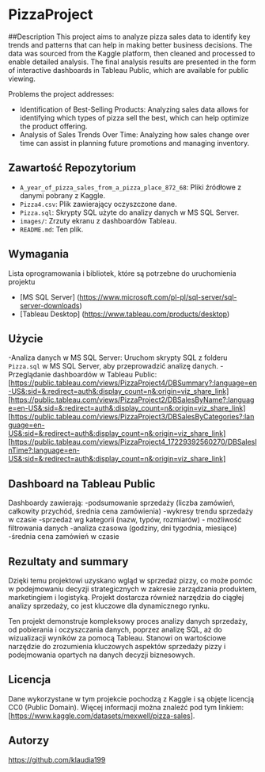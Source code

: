 # PizzaProject

##Description
This project aims to analyze pizza sales data to identify key trends and patterns that can help in making better business decisions. The data was sourced from the Kaggle platform, then cleaned and processed to enable detailed analysis. The final analysis results are presented in the form of interactive dashboards in Tableau Public, which are available for public viewing.

Problems the project addresses:
- Identification of Best-Selling Products: Analyzing sales data allows for identifying which types of pizza sell the best, which can help optimize the product offering.
- Analysis of Sales Trends Over Time: Analyzing how sales change over time can assist in planning future promotions and managing inventory.

## Zawartość Repozytorium
- `A_year_of_pizza_sales_from_a_pizza_place_872_68`: Pliki źródłowe z danymi pobrany z Kaggle.
- `Pizza4.csv`: Plik zawierający oczyszczone dane.
- `Pizza.sql`: Skrypty SQL użyte do analizy danych w MS SQL Server.
- `images/`: Zrzuty ekranu z dashboardów Tableau.
- `README.md`: Ten plik.
  
## Wymagania 
Lista oprogramowania i bibliotek, które są potrzebne do uruchomienia projektu 
- [MS SQL Server] (https://www.microsoft.com/pl-pl/sql-server/sql-server-downloads)
- [Tableau Desktop] (https://www.tableau.com/products/desktop)

## Użycie
-Analiza danych w MS SQL Server:
Uruchom skrypty SQL z folderu `Pizza.sql` w MS SQL Server, aby przeprowadzić analizę danych.
-Przeglądanie dashboardów w Tableau Public:
[https://public.tableau.com/views/PizzaProject4/DBSummary?:language=en-US&:sid=&:redirect=auth&:display_count=n&:origin=viz_share_link]
[https://public.tableau.com/views/PizzaProject2/DBSalesByName?:language=en-US&:sid=&:redirect=auth&:display_count=n&:origin=viz_share_link]
[https://public.tableau.com/views/PizzaProject3/DBSalesByCategories?:language=en-US&:sid=&:redirect=auth&:display_count=n&:origin=viz_share_link]
[https://public.tableau.com/views/PizzaProject4_17229392560270/DBSalesInTime?:language=en-US&:sid=&:redirect=auth&:display_count=n&:origin=viz_share_link]

## Dashboard na Tableau Public
Dashboardy zawierają: 
-podsumowanie sprzedaży (liczba zamówień, całkowity przychód, średnia cena zamówienia)
-wykresy trendu sprzedaży w czasie
-sprzedaż wg kategorii (nazw, typów, rozmiarów) - możliwość filtrowania danych
-analiza czasowa (godziny, dni tygodnia, miesiące)
-średnia cena zamówień w czasie

## Rezultaty and summary
Dzięki temu projektowi uzyskano wgląd w sprzedaż pizzy, co może pomóc w podejmowaniu decyzji strategicznych w zakresie zarządzania produktem, marketingiem i logistyką. Projekt dostarcza również narzędzia do ciągłej analizy sprzedaży, co jest kluczowe dla dynamicznego rynku.

Ten projekt demonstruje kompleksowy proces analizy danych sprzedaży, od pobierania i oczyszczania danych, poprzez analizę SQL, aż do wizualizacji wyników za pomocą Tableau. Stanowi on wartościowe narzędzie do zrozumienia kluczowych aspektów sprzedaży pizzy i podejmowania opartych na danych decyzji biznesowych.

## Licencja 
Dane wykorzystane w tym projekcie pochodzą z Kaggle i są objęte licencją CC0 (Public Domain). Więcej informacji można znaleźć pod tym linkiem: [https://www.kaggle.com/datasets/mexwell/pizza-sales].

## Autorzy 
https://github.com/klaudia199
